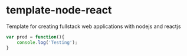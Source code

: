 # template-node-react

Template for creating fullstack web applications with nodejs and reactjs

```js
var prod = function(){
    console.log('Testing');
}
```